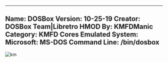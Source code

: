 -----------------------
Name: DOSBox
Version: 10-25-19
Creator: DOSBox Team|Libretro
HMOD By: KMFDManic
Category: KMFD Cores
Emulated System: Microsoft: MS-DOS
Command Line: /bin/dosbox
-----------------------
![km](https://i.imgur.com/SctPuCC.png)

